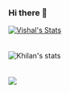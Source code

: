 ### Hi there 👋
<!-- - 👋 Hi, I’m @vishaldavra
- 👀 I’m interested in ...
- 🌱 I’m currently learning ...
- 💞️ I’m looking to collaborate on ...
- 📫 How to reach me ...
 -->
<!---
vishaldavra/vishaldavra is a ✨ special ✨ repository because its `README.md` (this file) appears on your GitHub profile.
You can click the Preview link to take a look at your changes.
--->


[![Vishal's Stats](https://awesome-github-stats.azurewebsites.net/user-stats/vishaldavra?cardType=level-alternate&theme=github-dark)](https://git.io/awesome-stats-card)
</br></br></br>
![Khilan's stats](https://github-readme-stats.vercel.app/api/top-langs?username=vishaldavra&show_icons=true&theme=github-dark&layout=compact)
</br></br></br>
<img src="https://github-readme-streak-stats.herokuapp.com/?user=vishaldavra&theme=github-dark"/>
